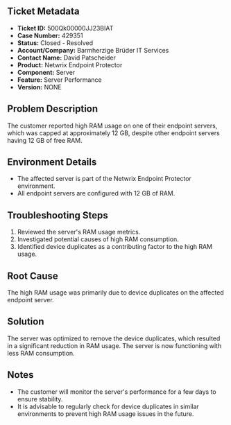 ## Ticket Metadata
- **Ticket ID:** 500Qk00000JJ23BIAT
- **Case Number:** 429351
- **Status:** Closed - Resolved
- **Account/Company:** Barmherzige Brüder IT Services
- **Contact Name:** David Patscheider
- **Product:** Netwrix Endpoint Protector
- **Component:** Server
- **Feature:** Server Performance
- **Version:** NONE

## Problem Description
The customer reported high RAM usage on one of their endpoint servers, which was capped at approximately 12 GB, despite other endpoint servers having 12 GB of free RAM.

## Environment Details
- The affected server is part of the Netwrix Endpoint Protector environment.
- All endpoint servers are configured with 12 GB of RAM.

## Troubleshooting Steps
1. Reviewed the server's RAM usage metrics.
2. Investigated potential causes of high RAM consumption.
3. Identified device duplicates as a contributing factor to the high RAM usage.

## Root Cause
The high RAM usage was primarily due to device duplicates on the affected endpoint server.

## Solution
The server was optimized to remove the device duplicates, which resulted in a significant reduction in RAM usage. The server is now functioning with less RAM consumption.

## Notes
- The customer will monitor the server's performance for a few days to ensure stability.
- It is advisable to regularly check for device duplicates in similar environments to prevent high RAM usage issues in the future.